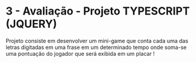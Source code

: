 # 3 - Avaliação - Projeto TYPESCRIPT (JQUERY)




Projeto consiste em desenvolver um mini-game que conta cada uma das letras digitadas em uma frase em um determinado tempo
onde soma-se uma pontuação do jogador que será exibida em um placar !
